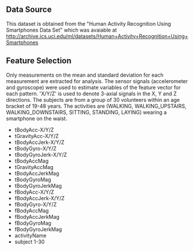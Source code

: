 ## Data Source
This dataset is obtained from the "Human Activity Recognition Using Smartphones Data Set" which was  avaiable at http://archive.ics.uci.edu/ml/datasets/Human+Activity+Recognition+Using+Smartphones

## Feature Selection
Only measurements on the mean and standard deviation for each measurement are extracted for analysis.
The sensor signals (accelerometer and gyroscope) were used to estimate variables of the feature vector for each pattern.
'X/Y/Z' is used to denote 3-axial signals in the X, Y and Z directions.
The subjects are from a group of 30 volunteers within an age bracket of 19-48 years.
The activities are (WALKING, WALKING_UPSTAIRS, WALKING_DOWNSTAIRS, SITTING, STANDING, LAYING) wearing a smartphone on the waist.

* tBodyAcc-X/Y/Z
* tGravityAcc-X/Y/Z
* tBodyAccJerk-X/Y/Z
* tBodyGyro-X/Y/Z
* tBodyGyroJerk-X/Y/Z
* tBodyAccMag
* tGravityAccMag
* tBodyAccJerkMag
* tBodyGyroMag
* tBodyGyroJerkMag
* fBodyAcc-X/Y/Z
* fBodyAccJerk-X/Y/Z
* fBodyGyro-X/Y/Z
* fBodyAccMag
* fBodyAccJerkMag
* fBodyGyroMag
* fBodyGyroJerkMag
* activityName
* subject 1-30 
